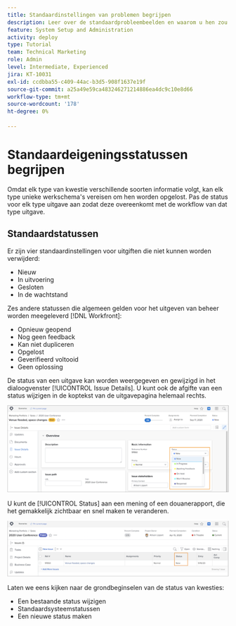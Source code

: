 ```yaml
---
title: Standaardinstellingen van problemen begrijpen
description: Leer over de standaardprobleembeelden en waarom u hen zou kunnen willen aanpassen om de werkschema's van uw organisatie aan te passen.
feature: System Setup and Administration
activity: deploy
type: Tutorial
team: Technical Marketing
role: Admin
level: Intermediate, Experienced
jira: KT-10031
exl-id: ccdbba55-c409-44ac-b3d5-908f1637e19f
source-git-commit: a25a49e59ca483246271214886ea4dc9c10e8d66
workflow-type: tm+mt
source-wordcount: '178'
ht-degree: 0%

---
```


# Standaardeigeningsstatussen begrijpen

Omdat elk type van kwestie verschillende soorten informatie volgt, kan elk type unieke werkschema&#39;s vereisen om hen worden opgelost. Pas de status voor elk type uitgave aan zodat deze overeenkomt met de workflow van dat type uitgave.

<!---
add URL in paragraph below
--->

## Standaardstatussen

Er zijn vier standaardinstellingen voor uitgiften die niet kunnen worden verwijderd:

* Nieuw
* In uitvoering
* Gesloten
* In de wachtstand

Zes andere statussen die algemeen gelden voor het uitgeven van beheer worden meegeleverd [!DNL Workfront]:

* Opnieuw geopend
* Nog geen feedback
* Kan niet dupliceren
* Opgelost
* Geverifieerd voltooid
* Geen oplossing

<!---
need URL in paragraph below
--->


De status van een uitgave kan worden weergegeven en gewijzigd in het dialoogvenster [!UICONTROL Issue Details]. U kunt ook de afgifte van een status wijzigen in de koptekst van de uitgavepagina helemaal rechts.

![[!UICONTROL Status] optie in paginakoptekst en [!UICONTROL Issue Details] page](assets/admin-fund-issue-details-status.png)

U kunt de [!UICONTROL Status] aan een mening of een douanerapport, die het gemakkelijk zichtbaar en snel maken te veranderen.

![[!UICONTROL Status] kolom in een [!UICONTROL View]](assets/admin-fund-issue-status-view.png)

<!---
link the bullets below to the articles
--->

Laten we eens kijken naar de grondbeginselen van de status van kwesties:

* Een bestaande status wijzigen
* Standaardsysteemstatussen
* Een nieuwe status maken
